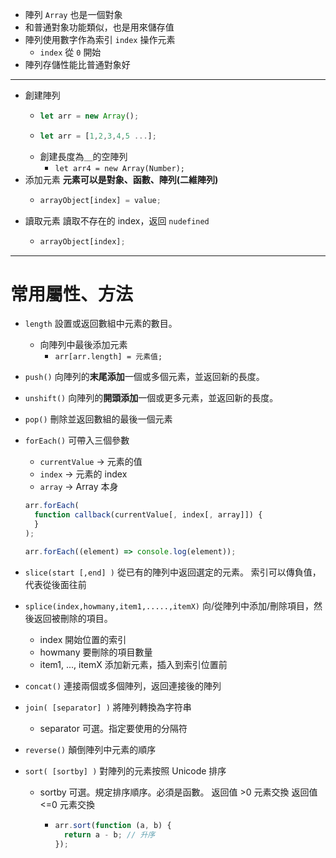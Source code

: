 - 陣列 `Array` 也是一個對象
- 和普通對象功能類似，也是用來儲存值
- 陣列使用數字作為索引 `index` 操作元素
  - `index` 從 `0` 開始
- 陣列存儲性能比普通對象好

---

- 創建陣列
  - ```js
    let arr = new Array();
    ```
  - ```js
    let arr = [1,2,3,4,5 ...];
    ```
  - 創建長度為＿的空陣列
    - `let arr4 = new Array(Number);`
- 添加元素
  **元素可以是對象、函數、陣列(二維陣列)**
  - ```js
    arrayObject[index] = value;
    ```
- 讀取元素
  讀取不存在的 index，返回 `nudefined`
  - ```js
    arrayObject[index];
    ```

---

# 常用屬性、方法

- `length`
  設置或返回數組中元素的數目。
  - 向陣列中最後添加元素
    - `arr[arr.length] = 元素值;`
- `push()`
  向陣列的**末尾添加**一個或多個元素，並返回新的長度。
- `unshift()`
  向陣列的**開頭添加**一個或更多元素，並返回新的長度。
- `pop()`
  刪除並返回數組的最後一個元素
- `forEach()`
  可帶入三個參數

  - `currentValue` -> 元素的值
  - `index` -> 元素的 index
  - `array` -> Array 本身

  ```js
  arr.forEach(
  	function callback(currentValue[, index[, array]]) {
  	}
  );
  ```

  ```js
  arr.forEach((element) => console.log(element));
  ```

- `slice(start [,end] )`
  從已有的陣列中返回選定的元素。
  索引可以傳負值，代表從後面往前
- `splice(index,howmany,item1,.....,itemX)`
  向/從陣列中添加/刪除項目，然後返回被刪除的項目。

  - index 開始位置的索引
  - howmany 要刪除的項目數量
  - item1, ..., itemX 添加新元素，插入到索引位置前

- `concat()`
  連接兩個或多個陣列，返回連接後的陣列
- `join( [separator] )`
  將陣列轉換為字符串
  - separator 可選。指定要使用的分隔符
- `reverse()`
  顛倒陣列中元素的順序
- `sort( [sortby] )`
  對陣列的元素按照 Unicode 排序
  - sortby 可選。規定排序順序。必須是函數。
    返回值 >0 元素交換
    返回值 <=0 元素交換
    - ```js
      arr.sort(function (a, b) {
        return a - b; // 升序
      });
      ```
